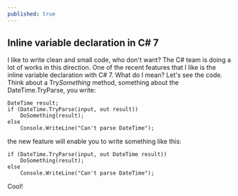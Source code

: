 ```yaml
---
published: true
---
```

## Inline variable declaration in C# 7

I like to write clean and small code, who don't want? The C# team is doing a lot of works in this direction. One of the recent features that I like is the inline variable declaration with C# 7.
What do I mean? Let's see the code. Think about a Try*Something* method, something about the DateTime.TryParse, you write:

    DateTime result;
    if (DateTime.TryParse(input, out result))
        DoSomething(result);
    else
        Console.WriteLine("Can't parse DateTime");

the new feature will enable you to write something like this:

    if (DateTime.TryParse(input, out DateTime result))
        DoSomething(result);
    else
        Console.WriteLine("Can't parse DateTime");

Cool!
